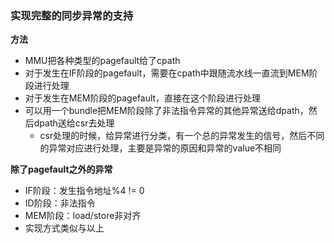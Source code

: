 ### 实现完整的同步异常的支持

**方法**

+ MMU把各种类型的pagefault给了cpath
+ 对于发生在IF阶段的pagefault，需要在cpath中跟随流水线一直流到MEM阶段进行处理
+ 对于发生在MEM阶段的pagefault，直接在这个阶段进行处理
+ 可以用一个bundle把MEM阶段除了非法指令异常的其他异常送给dpath，然后dpath送给csr去处理
  + csr处理的时候，给异常进行分类，有一个总的异常发生的信号，然后不同的异常对应进行处理，主要是异常的原因和异常的value不相同

**除了pagefault之外的异常**

+ IF阶段：发生指令地址%4 != 0
+ ID阶段：非法指令
+ MEM阶段：load/store非对齐
+ 实现方式类似与以上
